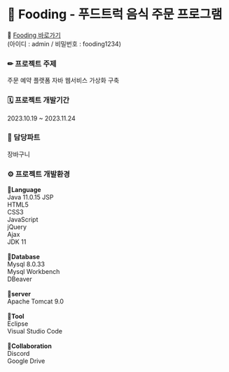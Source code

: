 # 🚛 Fooding - 푸드트럭 음식 주문 프로그램 
🔗 [Fooding 바로가기](http://c7d2307t2.itwillbs.com/Project_Foodtruck/FtMainAction.man) <br>
(아이디 : admin / 비밀번호 : fooding1234) <br>
### ✏ 프로젝트 주제 
주문 예약 플랫폼 자바 웹서비스 가상화 구축 <br>
### 🗓 프로젝트 개발기간
2023.10.19 ~ 2023.11.24 <br>
### 👩 담당파트
장바구니
### ⚙ 프로젝트 개발환경 
**🔨Language** <br>
Java 11.0.15 JSP <br>
HTML5 <br>
CSS3 <br>
JavaScript <br>
jQuery <br>
Ajax <br>
JDK 11 <br>   
**🔨Database** <br>
Mysql 8.0.33 <br>
Mysql Workbench <br>
DBeaver <br>   
**🔨server** <br>
Apache Tomcat 9.0<br>        
**🔨Tool** <br>
Eclipse <br>
Visual Studio Code <br>   
**🔨Collaboration** <br>
Discord <br>
Google Drive <br>
